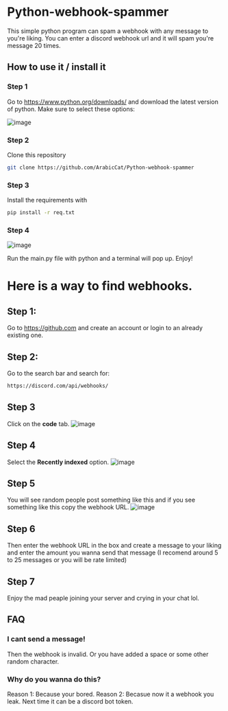 # Python-webhook-spammer
This simple python program can spam a webhook with any message to you're liking. You can enter a discord webhook url and it will spam you're message 20 times.


## How to use it / install it

### Step 1
Go to https://www.python.org/downloads/ and download the latest version of  python.
Make sure to select these options:

![image](https://user-images.githubusercontent.com/114680621/209131496-abe55da5-8449-4348-bf97-603d6e909a2c.png)

### Step 2 
Clone this repository
```sh
git clone https://github.com/ArabicCat/Python-webhook-spammer
```
### Step 3
Install the requirements with
```sh
pip install -r req.txt
```
### Step 4 
![image](https://user-images.githubusercontent.com/114680621/209131018-1b5ccd2b-6038-4eea-b1f3-e5ab11a1e777.png)

Run the main.py file with python and a terminal will pop up. Enjoy!


# Here is a way to find webhooks.

## Step 1:
Go to https://github.com and create an account or login to an already existing one.
## Step 2:
Go to the search bar and search for: 
```sh
https://discord.com/api/webhooks/
```
## Step 3
Click on the **code** tab.
![image](https://user-images.githubusercontent.com/114680621/207132507-c3cf599c-9d16-40da-a869-327b2f87a9ad.png)
## Step 4
Select the **Recently indexed** option.
![image](https://user-images.githubusercontent.com/114680621/207133837-08f61132-c2dd-45fc-b1d0-e4abcb21da94.png)
## Step 5
You will see random people post something like this and if you see something like this copy the webhook URL. 
![image](https://user-images.githubusercontent.com/114680621/207136936-f8deee3b-4f44-475c-a2b1-90858074fef7.png)
## Step 6 
Then enter the webhook URL in the box and create a message to your liking and enter the amount you wanna send that message (I recomend around 5 to 25 messages or you will be rate limited)
## Step 7
Enjoy the mad peaple joining your server and crying in your chat lol.

## FAQ

### I cant send a message!
Then the webhook is invalid. Or you have added a space or some other random character.

### Why do you wanna do this?
Reason 1: Because your bored.
Reason 2: Becasue now it a webhook you leak. Next time it can be a discord bot token.

